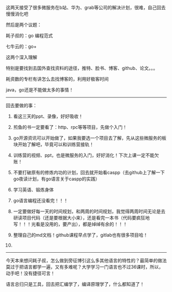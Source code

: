 这两天接受了很多微服务在b站、华为、grab等公司的解决计划，很难，自己回去慢慢消化吧

然后是两个议题：

耗子叔的：go 编程范式

七牛云的：go+

这两个深入理解

特别是要找到去国外查找资料的途径，推特、脸书、博客、github、论文。。。

耗资数的专栏有讲怎么去找博客的，利用好极客时间

java，go还是不能做太多的事情！







---
回去要做的事：
1. 看这三天的ppt、录像，好好吸收！

3. 煎鱼的书一定要看了：http、rpc等等项目，先做个入门！

2. go开源资讯可以开始做了，如果我要选一个项目去了解，先从这些微服务的板块开始了解吧，毕竟可以和训练营接轨！  

4. 训练营的视频、ppt，也是微服务的入门，好好消化！下次上课一定不能欠账！

5. 不要打破原有的修炼内功的计划，回去就开始看caspp（去github上了解一下go夜读计划，有go语言关于caspp的实践）

6. 学习英语、锻炼身体

7. go语言编程还没看完！！！

8. 一定要做好每一天的时间规划，和两周的时间规划，我觉得两周时间无论是去研读项目代码（还是要根据大小来），还是看完一本书（代码要疯狂地写！！！光看是没用的，要产出），都是绰绰有余的！！！

9. 整理自己的md文档！github课程早点学了，gitlab也有很多项目哈！

10. 

---
今天本来想问耗子叔，怎么做到旁征博引这么多其他语言的特性的？最简单的做法莫过于把语言都学一遍，又有多难呢？大学学习一门语言也不过36课时，所以，动手吧！没有捷径可言！

语言总归只是工具，回去把汇编学了，编译原理学了，什么都知道了！






